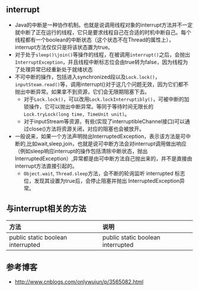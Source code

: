 ## interrupt

   + Java的中断是一种协作机制。也就是说调用线程对象的interrupt方法并不一定就中断了正在运行的线程，它只是要求线程自己在合适的时机中断自己。每个线程都有一个boolean的中断状态（这个状态不在Thread的属性上），interrupt方法仅仅只是将该状态置为true。
   + 对于处于`sleep()\join()`等操作的线程，在被调用`interrupt()`之后，会抛出`InterruptException`，并且线程中断标志位会由true转为false，因为线程为了处理异常已经重新处于就绪状态
   + 不可中断的操作，包括进入synchronized段以及`Lock.lock()`，`inputSteam.read()`等，调用interrupt()对于这几个问题无效，因为它们都不抛出中断异常。如果拿不到资源，它们会无限期阻塞下去。
     + 对于`Lock.lock()`，可以改用`Lock.lockInterruptibly()`，可被中断的加锁操作，它可以抛出中断异常。等同于等待时间无限长的`Lock.tryLock(long time, TimeUnit unit)`。
     + 对于inputStream等资源，有些(实现了interruptibleChannel接口)可以通过close()方法将资源关闭，对应的阻塞也会被放开。
   + 一般说来，如果一个方法声明抛出InterruptedException，表示该方法是可中断的,比如wait,sleep,join，也就是说可中断方法会对interrupt调用做出响应（例如sleep响应interrupt的操作包括清除中断状态，抛出InterruptedException）,异常都是由可中断方法自己抛出来的，并不是直接由interrupt方法直接引起的。
     + `Object.wait`, `Thread.sleep`方法，会不断的轮询监听 interrupted 标志位，发现其设置为true后，会停止阻塞并抛出 InterruptedException异常。

## 与interrupt相关的方法

| 方法 | 说明 |
| :--- | :--- |
|public static boolean interrupted|public static boolean interrupted|

## 参考博客
   + http://www.cnblogs.com/onlywujun/p/3565082.html